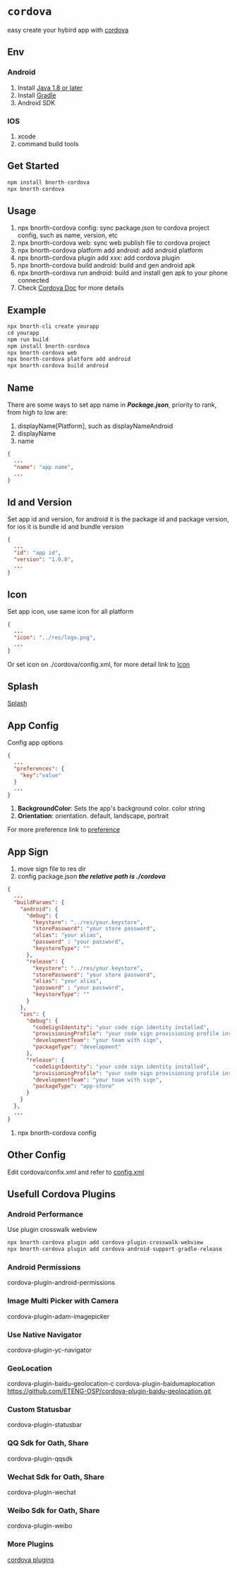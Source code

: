 # `cordova`

easy create your hybird app with [cordova](https://cordova.apache.org/)

## Env

### Android

1. Install [Java 1.8 or later](https://www.webcamrips.com/wilmot69noah-chaturbate-webcamshow-23-09-2018-1747/)
1. Install [Gradle](https://gradle.org/install/)
1. Android SDK

### IOS

1. xcode
1. command build tools

## Get Started

```js
npm install bnorth-cordova
npx bnorth-cordova
```

## Usage

1. npx bnorth-cordova config: sync package.json to cordova project config, such as name, version, etc
1. npx bnorth-cordova web: sync web publish file to cordova project
1. npx bnorth-cordova platform add android: add android platform
1. npx bnorth-cordova plugin add xxx: add cordova plugin
1. npx bnorth-cordova build android: build and gen android apk
1. npx bnorth-cordova run android: build and install gen apk to your phone connected
1. Check [Cordova Doc](https://cordova.apache.org/docs/en/latest/) for more details

## Example

```js
npx bnorth-cli create yourapp
cd yourapp
npm run build
npm install bnorth-cordova
npx bnorth-cordova web
npx bnorth-cordova platform add android
npx bnorth-cordova build android
```

## Name 

There are some ways to set app name in ***Package.json***, priority to rank, from high to low are:

1. displayName[Platform], such as displayNameAndroid
1. displayName
1. name

```json
{
  ...
  "name": "app name",
  ...
}
```

## Id and Version

Set app id and version, for android it is the package id and package version, for ios it is bundle id and bundle version

```json
{
  ...
  "id": "app id",
  "version": "1.0.0",
  ...
}
```

## Icon

Set app icon, use same icon for all platform

```json
{
  ...
  "icon": "../res/logo.png",
  ...
}
```

Or set icon on ./cordova/config.xml, for more detail link to [Icon](https://cordova.apache.org/docs/en/latest/config_ref/images.html)

## Splash

[Splash](https://cordova.apache.org/docs/en/latest/reference/cordova-plugin-splashscreen/index.html)

## App Config

Config app options

```json
{
  ...
  "preferences": {
    "key":"value"
  }
  ...
}
```
1. **BackgroundColor**: Sets the app's background color.
  color string
1. **Orientation**: orientation. 
  default, landscape, portrait

For more preference link to [preference](https://cordova.apache.org/docs/en/latest/config_ref/index.html#preference)

## App Sign

1. move sign file to res dir
1. config package.json
  ***the relative path is ./cordova***
  ```json
  {
    ...
    "buildParams": {
      "android": {
        "debug": {
          "keystore": "../res/your.keystore",
          "storePassword": "your store password",
          "alias": "your alias",
          "password" : "your password",
          "keystoreType": ""
        },
        "release": {
          "keystore": "../res/your.keystore",
          "storePassword": "your store password",
          "alias": "your alias",
          "password" : "your password",
          "keystoreType": ""
        }
      },
      "ios": {
        "debug": {
          "codeSignIdentity": "your code sign identity installed",
          "provisioningProfile": "your code sign provisioning profile installed",
          "developmentTeam": "your team with sign",
          "packageType": "development"
        },
        "release": {
          "codeSignIdentity": "your code sign identity installed",
          "provisioningProfile": "your code sign provisioning profile installed",
          "developmentTeam": "your team with sign",
          "packageType": "app-store"
        }
      }
    },
    ...
  }
  ```

1. npx bnorth-cordova config

## Other Config

Edit cordova/confix.xml and refer to [config.xml](https://cordova.apache.org/docs/en/latest/config_ref/index.html)

## Usefull Cordova Plugins

### Android Performance

Use plugin crosswalk webview

```js
npx bnorth-cordova plugin add cordova-plugin-crosswalk-webview
npx bnorth-cordova plugin add cordova-android-support-gradle-release
```

### Android Permissions

cordova-plugin-android-permissions

### Image Multi Picker with Camera

cordova-plugin-adam-imagepicker

### Use Native Navigator

cordova-plugin-yc-navigator

### GeoLocation 

cordova-plugin-baidu-geolocation-c
cordova-plugin-baidumaplocation
https://github.com/ETENG-OSP/cordova-plugin-baidu-geolocation.git

### Custom Statusbar

cordova-plugin-statusbar

### QQ Sdk for Oath, Share

cordova-plugin-qqsdk

### Wechat Sdk for Oath, Share

cordova-plugin-wechat

### Weibo Sdk for Oath, Share

cordova-plugin-weibo

### More Plugins

[cordova plugins](https://cordova.apache.org/plugins/)  